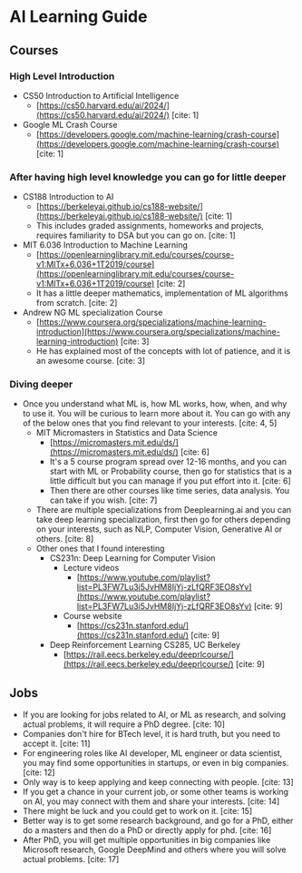 # AI Learning Guide

## Courses

### High Level Introduction

* CS50 Introduction to Artificial Intelligence
    * [https://cs50.harvard.edu/ai/2024/](https://cs50.harvard.edu/ai/2024/) [cite: 1]
* Google ML Crash Course
    * [https://developers.google.com/machine-learning/crash-course](https://developers.google.com/machine-learning/crash-course) [cite: 1]

### After having high level knowledge you can go for little deeper

* CS188 Introduction to AI
    * [https://berkeleyai.github.io/cs188-website/](https://berkeleyai.github.io/cs188-website/) [cite: 1]
    * This includes graded assignments, homeworks and projects, requires familiarity to DSA but you can go on. [cite: 1]
* MIT 6.036 Introduction to Machine Learning
    * [https://openlearninglibrary.mit.edu/courses/course-v1:MITx+6.036+1T2019/course](https://openlearninglibrary.mit.edu/courses/course-v1:MITx+6.036+1T2019/course) [cite: 2]
    * It has a little deeper mathematics, implementation of ML algorithms from scratch. [cite: 2]
* Andrew NG ML specialization Course
    * [https://www.coursera.org/specializations/machine-learning-introduction](https://www.coursera.org/specializations/machine-learning-introduction) [cite: 3]
    * He has explained most of the concepts with lot of patience, and it is an awesome course. [cite: 3]

### Diving deeper

* Once you understand what ML is, how ML works, how, when, and why to use it. You will be curious to learn more about it. You can go with any of the below ones that you find relevant to your interests. [cite: 4, 5]
    * MIT Micromasters in Statistics and Data Science
        * [https://micromasters.mit.edu/ds/](https://micromasters.mit.edu/ds/) [cite: 6]
        * It's a 5 course program spread over 12-16 months, and you can start with ML or Probability course, then go for statistics that is a little difficult but you can manage if you put effort into it. [cite: 6]
        * Then there are other courses like time series, data analysis. You can take if you wish. [cite: 7]
    * There are multiple specializations from Deeplearning.ai and you can take deep learning specialization, first then go for others depending on your interests, such as NLP, Computer Vision, Generative AI or others. [cite: 8]
    * Other ones that I found interesting
        * CS231n: Deep Learning for Computer Vision
            * Lecture videos
                * [https://www.youtube.com/playlist?list=PL3FW7Lu3i5JvHM8IjYj-zLfQRF3EO8sYv](https://www.youtube.com/playlist?list=PL3FW7Lu3i5JvHM8IjYj-zLfQRF3EO8sYv) [cite: 9]
            * Course website
                * [https://cs231n.stanford.edu/](https://cs231n.stanford.edu/) [cite: 9]
        * Deep Reinforcement Learning CS285, UC Berkeley
            * [https://rail.eecs.berkeley.edu/deeprlcourse/](https://rail.eecs.berkeley.edu/deeprlcourse/) [cite: 9]

## Jobs

* If you are looking for jobs related to AI, or ML as research, and solving actual problems, it will require a PhD degree. [cite: 10]
* Companies don't hire for BTech level, it is hard truth, but you need to accept it. [cite: 11]
* For engineering roles like AI developer, ML engineer or data scientist, you may find some opportunities in startups, or even in big companies. [cite: 12]
* Only way is to keep applying and keep connecting with people. [cite: 13]
* If you get a chance in your current job, or some other teams is working on AI, you may connect with them and share your interests. [cite: 14]
* There might be luck and you could get to work on it. [cite: 15]
* Better way is to get some research background, and go for a PhD, either do a masters and then do a PhD or directly apply for phd. [cite: 16]
* After PhD, you will get multiple opportunities in big companies like Microsoft research, Google DeepMind and others where you will solve actual problems. [cite: 17]
